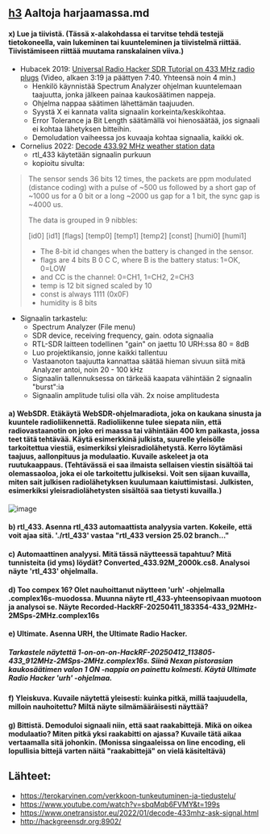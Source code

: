 ## [h3](https://terokarvinen.com/verkkoon-tunkeutuminen-ja-tiedustelu/#:~:text=grep%20%2Dir%20%22tero%22-,h3,-Aaltoja%20harjaamassa) Aaltoja harjaamassa.md

#### x) Lue ja tiivistä. (Tässä x-alakohdassa ei tarvitse tehdä testejä tietokoneella, vain lukeminen tai kuunteleminen ja tiivistelmä riittää. Tiivistämiseen riittää muutama ranskalainen viiva.)

- Hubacek 2019: [Universal Radio Hacker SDR Tutorial on 433 MHz radio plugs](https://www.youtube.com/watch?v=sbqMqb6FVMY&t=199s) (Video, alkaen 3:19 ja päättyen 7:40. Yhteensä noin 4 min.)
  - Henkilö käynnistää Spectrum Analyzer ohjelman kuuntelemaan taajuutta, jonka jälkeen painaa kaukosäätimen nappeja.
  - Ohjelma nappaa säätimen lähettämän taajuuden.
  - Syystä X ei kannata valita signaalin korkeinta/keskikohtaa.
  - Error Tolerance ja Bit Length säätämällä voi hienosäätää, jos signaali ei kohtaa lähetyksen bitteihin.
  - Demoludation vaiheessa jos kuvaaja kohtaa signaalia, kaikki ok.
- Cornelius 2022: [Decode 433.92 MHz weather station data](https://www.onetransistor.eu/2022/01/decode-433mhz-ask-signal.html)
  - rtl_433 käytetään signaalin purkuun
  - kopioitu sivulta:

>The sensor sends 36 bits 12 times, the packets are ppm modulated (distance coding) with a pulse of ~500 us followed by a short gap of ~1000 us for a 0 bit or a long ~2000 us gap for a 1 bit, the sync gap is ~4000 us.
>
>The data is grouped in 9 nibbles:
>
>[id0] [id1] [flags] [temp0] [temp1] [temp2] [const] [humi0] [humi1]
>
>- The 8-bit id changes when the battery is changed in the sensor.
>- flags are 4 bits B 0 C C, where B is the battery status: 1=OK, 0=LOW
>- and CC is the channel: 0=CH1, 1=CH2, 2=CH3
>- temp is 12 bit signed scaled by 10
>- const is always 1111 (0x0F)
>- humidity is 8 bits

  - Signaalin tarkastelu:
    - Spectrum Analyzer (File menu)
    - SDR device, receiving frequency, gain. odota signaalia
    - RTL-SDR laitteen todellinen "gain" on jaettu 10 URH:ssa 80 = 8dB
    - Luo projektikansio, jonne kaikki tallentuu
    - Vastaanoton taajuutta kannattaa säätää hieman sivuun siitä mitä Analyzer antoi, noin 20 - 100 kHz
    - Signaalin tallennuksessa on tärkeää kaapata vähintään 2 signaalin "burst":ia
    - Signaalin amplitude tulisi olla väh. 2x noise amplitudesta

  
   


#### a) WebSDR. Etäkäytä WebSDR-ohjelmaradiota, joka on kaukana sinusta ja kuuntele radioliikennettä. Radioliikenne tulee siepata niin, että radiovastaanotin on joko eri maassa tai vähintään 400 km paikasta, jossa teet tätä tehtävää. Käytä esimerkkinä julkista, suurelle yleisölle tarkoitettua viestiä, esimerkiksi yleisradiolähetystä. Kerro löytämäsi taajuus, aallonpituus ja modulaatio. Kuvaile askeleet ja ota ruutukaappaus. (Tehtävässä ei saa ilmaista sellaisen viestin sisältöä tai olemassaoloa, joka ei ole tarkoitettu julkiseksi. Voit sen sijaan kuvailla, miten sait julkisen radiolähetyksen kuulumaan kaiuttimistasi. Julkisten, esimerkiksi yleisradiolähetysten sisältöä saa tietysti kuvailla.)

![image](https://github.com/user-attachments/assets/d39798e2-7d95-4c90-a5f8-f94909f5e743)




#### b) rtl_433. Asenna rtl_433 automaattista analyysia varten. Kokeile, että voit ajaa sitä. './rtl_433' vastaa "rtl_433 version 25.02 branch..."


#### c) Automaattinen analyysi. Mitä tässä näytteessä tapahtuu? Mitä tunnisteita (id yms) löydät? Converted_433.92M_2000k.cs8. Analysoi näyte 'rtl_433' ohjelmalla.


#### d) Too compex 16? Olet nauhoittanut näytteen 'urh' -ohjelmalla .complex16s-muodossa. Muunna näyte rtl_433-yhteensopivaan muotoon ja analysoi se. Näyte Recorded-HackRF-20250411_183354-433_92MHz-2MSps-2MHz.complex16s


#### e) Ultimate. Asenna URH, the Ultimate Radio Hacker.


##### Tarkastele näytettä 1-on-on-on-HackRF-20250412_113805-433_912MHz-2MSps-2MHz.complex16s. Siinä Nexan pistorasian kaukosäätimen valon 1 ON -nappia on painettu kolmesti. Käytä Ultimate Radio Hacker 'urh' -ohjelmaa.


#### f) Yleiskuva. Kuvaile näytettä yleisesti: kuinka pitkä, millä taajuudella, milloin nauhoitettu? Miltä näyte silmämääräisesti näyttää?


#### g) Bittistä. Demoduloi signaali niin, että saat raakabittejä. Mikä on oikea modulaatio? Miten pitkä yksi raakabitti on ajassa? Kuvaile tätä aikaa vertaamalla sitä johonkin. (Monissa singaaleissa on line encoding, eli lopullisia bittejä varten näitä "raakabittejä" on vielä käsiteltävä)








## Lähteet:

- https://terokarvinen.com/verkkoon-tunkeutuminen-ja-tiedustelu/
- https://www.youtube.com/watch?v=sbqMqb6FVMY&t=199s
- https://www.onetransistor.eu/2022/01/decode-433mhz-ask-signal.html
- http://hackgreensdr.org:8902/

